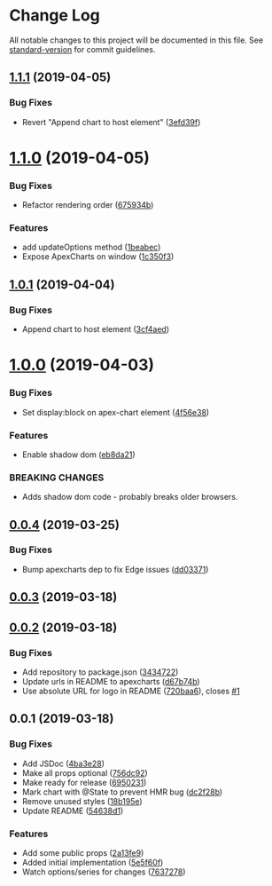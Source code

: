 # Change Log

All notable changes to this project will be documented in this file. See [standard-version](https://github.com/conventional-changelog/standard-version) for commit guidelines.

## [1.1.1](https://github.com/apexcharts/stencil-apexcharts/compare/v1.1.0...v1.1.1) (2019-04-05)


### Bug Fixes

* Revert "Append chart to host element" ([3efd39f](https://github.com/apexcharts/stencil-apexcharts/commit/3efd39f))



# [1.1.0](https://github.com/apexcharts/stencil-apexcharts/compare/v1.0.1...v1.1.0) (2019-04-05)


### Bug Fixes

* Refactor rendering order ([675934b](https://github.com/apexcharts/stencil-apexcharts/commit/675934b))


### Features

* add updateOptions method ([1beabec](https://github.com/apexcharts/stencil-apexcharts/commit/1beabec))
* Expose ApexCharts on window ([1c350f3](https://github.com/apexcharts/stencil-apexcharts/commit/1c350f3))



## [1.0.1](https://github.com/apexcharts/stencil-apexcharts/compare/v1.0.0...v1.0.1) (2019-04-04)


### Bug Fixes

* Append chart to host element ([3cf4aed](https://github.com/apexcharts/stencil-apexcharts/commit/3cf4aed))



# [1.0.0](https://github.com/apexcharts/stencil-apexcharts/compare/v0.0.4...v1.0.0) (2019-04-03)


### Bug Fixes

* Set display:block on apex-chart element ([4f56e38](https://github.com/apexcharts/stencil-apexcharts/commit/4f56e38))


### Features

* Enable shadow dom ([eb8da21](https://github.com/apexcharts/stencil-apexcharts/commit/eb8da21))


### BREAKING CHANGES

* Adds shadow dom code - probably breaks older browsers.



## [0.0.4](https://github.com/apexcharts/stencil-apexcharts/compare/v0.0.3...v0.0.4) (2019-03-25)


### Bug Fixes

* Bump apexcharts dep to fix Edge issues ([dd03371](https://github.com/apexcharts/stencil-apexcharts/commit/dd03371))



## [0.0.3](https://github.com/apexcharts/stencil-apexcharts/compare/v0.0.2...v0.0.3) (2019-03-18)



## [0.0.2](https://github.com/apexcharts/stencil-apexcharts/compare/v0.0.1...v0.0.2) (2019-03-18)


### Bug Fixes

* Add repository to package.json ([3434722](https://github.com/apexcharts/stencil-apexcharts/commit/3434722))
* Update urls in README to apexcharts ([d67b74b](https://github.com/apexcharts/stencil-apexcharts/commit/d67b74b))
* Use absolute URL for logo in README ([720baa6](https://github.com/apexcharts/stencil-apexcharts/commit/720baa6)), closes [#1](https://github.com/apexcharts/stencil-apexcharts/issues/1)



## 0.0.1 (2019-03-18)


### Bug Fixes

* Add JSDoc ([4ba3e28](https://github.com/mikaelkaron/stencil-apexcharts/commit/4ba3e28))
* Make all props optional ([756dc92](https://github.com/mikaelkaron/stencil-apexcharts/commit/756dc92))
* Make ready for release ([6950231](https://github.com/mikaelkaron/stencil-apexcharts/commit/6950231))
* Mark chart with @State to prevent HMR bug ([dc2f28b](https://github.com/mikaelkaron/stencil-apexcharts/commit/dc2f28b))
* Remove unused styles ([18b195e](https://github.com/mikaelkaron/stencil-apexcharts/commit/18b195e))
* Update README ([54638d1](https://github.com/mikaelkaron/stencil-apexcharts/commit/54638d1))


### Features

* Add some public props ([2a13fe9](https://github.com/mikaelkaron/stencil-apexcharts/commit/2a13fe9))
* Added initial implementation ([5e5f60f](https://github.com/mikaelkaron/stencil-apexcharts/commit/5e5f60f))
* Watch options/series for changes ([7637278](https://github.com/mikaelkaron/stencil-apexcharts/commit/7637278))
